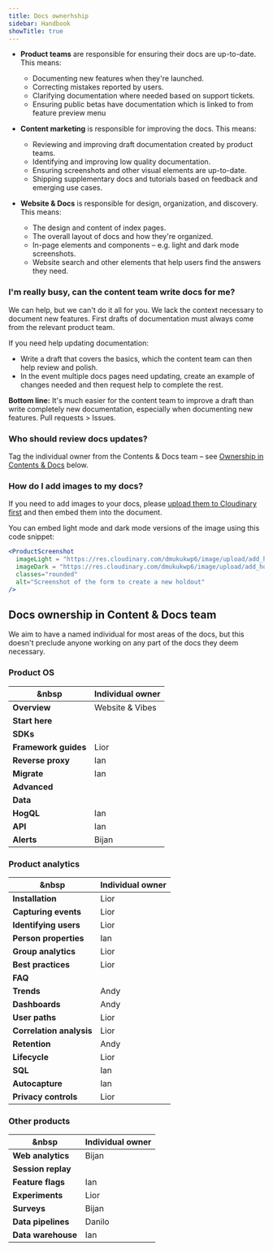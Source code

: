 ```yaml
---
title: Docs ownerhship
sidebar: Handbook
showTitle: true
---
```


- **Product teams** are responsible for ensuring their docs are up-to-date. This means:
  - Documenting new features when they're launched.
  - Correcting mistakes reported by users.
  - Clarifying documentation where needed based on support tickets.
  - Ensuring public betas have documentation which is linked to from feature preview menu

- **Content marketing** is responsible for improving the docs. This means:
  - Reviewing and improving draft documentation created by product teams.
  - Identifying and improving low quality documentation.
  - Ensuring screenshots and other visual elements are up-to-date.
  - Shipping supplementary docs and tutorials based on feedback and emerging use cases.

- **Website & Docs** is responsible for design, organization, and discovery. This means:
  - The design and content of index pages.
  - The overall layout of docs and how they're organized.
  - In-page elements and components – e.g. light and dark mode screenshots.
  - Website search and other elements that help users find the answers they need.

### I'm really busy, can the content team write docs for me?

We can help, but we can't do it all for you. We lack the context necessary to document new features. First drafts of documentation must always come from the relevant product team.

If you need help updating documentation:

- Write a draft that covers the basics, which the content team can then help review and polish.
- In the event multiple docs pages need updating, create an example of changes needed and then request help to complete the rest.

**Bottom line:** It's much easier for the content team to improve a draft than write completely new documentation, especially when documenting new features. Pull requests > Issues.

### Who should review docs updates?

Tag the individual owner from the Contents & Docs team – see [Ownership in Contents & Docs](#ownership-in-content--docs-team) below.

### How do I add images to my docs?

If you need to add images to your docs, please [upload them to Cloudinary first](/handbook/engineering/posthog-com/assets) and then embed them into the document. 

You can embed light mode and dark mode versions of the image using this code snippet:

```jsx
<ProductScreenshot
  imageLight = "https://res.cloudinary.com/dmukukwp6/image/upload/add_holdout_light_ce0827be42.png"
  imageDark = "https://res.cloudinary.com/dmukukwp6/image/upload/add_holdout_dark_cc687f7688.png"
  classes="rounded"
  alt="Screenshot of the form to create a new holdout"
/>
```

## Docs ownership in Content & Docs team

We aim to have a named individual for most areas of the docs, but this doesn't preclude anyone working on any part of the docs they deem necessary.

### Product OS

| &nbsp                           | **Individual owner** |
|---------------------------------|----------------------|
| **Overview**                    | Website & Vibes      |
| **Start here**                  |                      |
| **SDKs**                        |                      |
| **Framework guides**            | Lior                 |
| **Reverse proxy**               | Ian                  |
| **Migrate**                     | Ian                  |
| **Advanced**                    |                      |
| **Data**                        |                      |
| **HogQL**                       | Ian                  |
| **API**                         | Ian                  |
| **Alerts**                      | Bijan                |

### Product analytics

| &nbsp                           | **Individual owner** |
|---------------------------------|----------------------|
| **Installation**                | Lior                 |
| **Capturing events**            | Lior                 |
| **Identifying users**           | Lior                 |
| **Person properties**           | Ian                  |
| **Group analytics**             | Lior                 |
| **Best practices**              | Lior                 |
| **FAQ**                         |                      |
| **Trends**                      | Andy                 |
| **Dashboards**                  | Andy                 |
| **User paths**                  | Lior                 |
| **Correlation analysis**        | Lior                 |
| **Retention**                   | Andy                 |
| **Lifecycle**                    | Lior                 |
| **SQL**                         | Ian                  |
| **Autocapture**                 | Ian                  |
| **Privacy controls**            | Lior                 |

### Other products

| &nbsp                           | **Individual owner** |
|---------------------------------|----------------------|
| **Web analytics**               | Bijan                |
| **Session replay**              |                      |
| **Feature flags**               | Ian                  |
| **Experiments**                 | Lior                 |
| **Surveys**                     | Bijan                |
| **Data pipelines**              | Danilo               |
| **Data warehouse**              | Ian                  |











